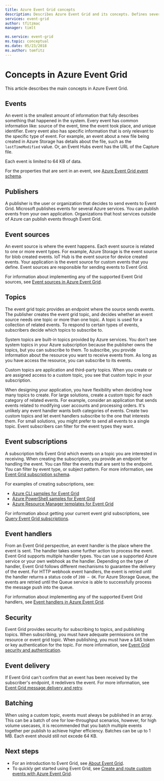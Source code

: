 ```yaml
---
title: Azure Event Grid concepts
description: Describes Azure Event Grid and its concepts. Defines several key components of Event Grid.
services: event-grid
author: tfitzmac
manager: timlt

ms.service: event-grid
ms.topic: conceptual
ms.date: 05/23/2018
ms.author: tomfitz
---
```


# Concepts in Azure Event Grid

This article describes the main concepts in Azure Event Grid.

## Events

An event is the smallest amount of information that fully describes something that happened in the system. Every event has common information like: source of the event, time the event took place, and unique identifier. Every event also has specific information that is only relevant to the specific type of event. For example, an event about a new file being created in Azure Storage has details about the file, such as the `lastTimeModified` value. Or, an Event Hubs event has the URL of the Capture file. 

Each event is limited to 64 KB of data.

For the properties that are sent in an event, see [Azure Event Grid event schema](event-schema.md).

## Publishers

A publisher is the user or organization that decides to send events to Event Grid. Microsoft publishes events for several Azure services. You can publish events from your own application. Organizations that host services outside of Azure can publish events through Event Grid.

## Event sources

An event source is where the event happens. Each event source is related to one or more event types. For example, Azure Storage is the event source for blob created events. IoT Hub is the event source for device created events. Your application is the event source for custom events that you define. Event sources are responsible for sending events to Event Grid.

For information about implementing any of the supported Event Grid sources, see [Event sources in Azure Event Grid](event-sources.md).

## Topics

The event grid topic provides an endpoint where the source sends events. The publisher creates the event grid topic, and decides whether an event source needs one topic or more than one topic. A topic is used for a collection of related events. To respond to certain types of events, subscribers decide which topics to subscribe to.

System topics are built-in topics provided by Azure services. You don't see system topics in your Azure subscription because the publisher owns the topics, but you can subscribe to them. To subscribe, you provide information about the resource you want to receive events from. As long as you have access the resource, you can subscribe to its events.

Custom topics are application and third-party topics. When you create or are assigned access to a custom topic, you see that custom topic in your subscription.

When designing your application, you have flexibility when deciding how many topics to create. For large solutions, create a custom topic for each category of related events. For example, consider an application that sends events related to modifying user accounts and processing orders. It's unlikely any event handler wants both categories of events. Create two custom topics and let event handlers subscribe to the one that interests them. For small solutions, you might prefer to send all events to a single topic. Event subscribers can filter for the event types they want.

## Event subscriptions

A subscription tells Event Grid which events on a topic you are interested in receiving. When creating the subscription, you provide an endpoint for handling the event. You can filter the events that are sent to the endpoint. You can filter by event type, or subject pattern. For more information, see [Event Grid subscription schema](subscription-creation-schema.md).

For examples of creating subscriptions, see:

* [Azure CLI samples for Event Grid](cli-samples.md)
* [Azure PowerShell samples for Event Grid](powershell-samples.md)
* [Azure Resource Manager templates for Event Grid](template-samples.md)

For information about getting your current event grid subscriptions, see [Query Event Grid subscriptions](query-event-subscriptions.md).

## Event handlers

From an Event Grid perspective, an event handler is the place where the event is sent. The handler takes some further action to process the event. Event Grid supports multiple handler types. You can use a supported Azure service or your own webhook as the handler. Depending on the type of handler, Event Grid follows different mechanisms to guarantee the delivery of the event. For HTTP webhook event handlers, the event is retried until the handler returns a status code of `200 – OK`. For Azure Storage Queue, the events are retried until the Queue service is able to successfully process the message push into the queue.

For information about implementing any of the supported Event Grid handlers, see [Event handlers in Azure Event Grid](event-handlers.md).

## Security

Event Grid provides security for subscribing to topics, and publishing topics. When subscribing, you must have adequate permissions on the resource or event grid topic. When publishing, you must have a SAS token or key authentication for the topic. For more information, see [Event Grid security and authentication](security-authentication.md).

## Event delivery

If Event Grid can't confirm that an event has been received by the subscriber's endpoint, it redelivers the event. For more information, see [Event Grid message delivery and retry](delivery-and-retry.md).

## Batching

When using a custom topic, events must always be published in an array. This can be a batch of one for low-throughput scenarios, however, for high volume usecases, it is recommended that you batch multiple events together per publish to achieve higher efficiency. Batches can be up to 1 MB. Each event should still not excede 64 KB.

## Next steps

* For an introduction to Event Grid, see [About Event Grid](overview.md).
* To quickly get started using Event Grid, see [Create and route custom events with Azure Event Grid](custom-event-quickstart.md).
